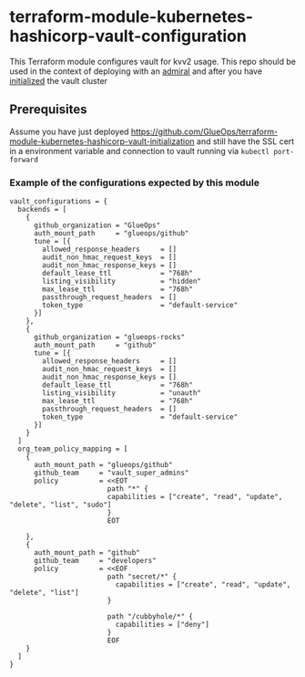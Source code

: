 # terraform-module-kubernetes-hashicorp-vault-configuration

This Terraform module configures vault for kvv2 usage. This repo should be used in the context of deploying with an [admiral](https://github.com/glueops/admiral) and after you have [initialized](https://github.com/GlueOps/terraform-module-kubernetes-hashicorp-vault-initialization) the vault cluster

## Prerequisites

Assume you have just deployed <https://github.com/GlueOps/terraform-module-kubernetes-hashicorp-vault-initialization> and still have the SSL cert in a environment variable and connection to vault running via `kubectl port-forward`

### Example of the configurations expected by this module

```hcl
vault_configurations = {
  backends = [
    {
      github_organization = "GlueOps"
      auth_mount_path     = "glueops/github"
      tune = [{
        allowed_response_headers     = []
        audit_non_hmac_request_keys  = []
        audit_non_hmac_response_keys = []
        default_lease_ttl            = "768h"
        listing_visibility           = "hidden"
        max_lease_ttl                = "768h"
        passthrough_request_headers  = []
        token_type                   = "default-service"
      }]
    },
    {
      github_organization = "glueops-rocks"
      auth_mount_path     = "github"
      tune = [{
        allowed_response_headers     = []
        audit_non_hmac_request_keys  = []
        audit_non_hmac_response_keys = []
        default_lease_ttl            = "768h"
        listing_visibility           = "unauth"
        max_lease_ttl                = "768h"
        passthrough_request_headers  = []
        token_type                   = "default-service"
      }]
    }
  ]
  org_team_policy_mapping = [
    {
      auth_mount_path = "glueops/github"
      github_team     = "vault_super_admins"
      policy          = <<EOT
                        path "*" {
                        capabilities = ["create", "read", "update", "delete", "list", "sudo"]
                        }
                        EOT

    },
    {
      auth_mount_path = "github"
      github_team     = "developers"
      policy          = <<EOF
                        path "secret/*" {
                          capabilities = ["create", "read", "update", "delete", "list"]
                        }

                        path "/cubbyhole/*" {
                          capabilities = ["deny"]
                        }
                        EOF
    }
  ]
}
```
